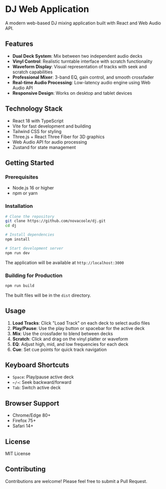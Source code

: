 # DJ Web Application

A modern web-based DJ mixing application built with React and Web Audio API.

## Features

- **Dual Deck System**: Mix between two independent audio decks
- **Vinyl Control**: Realistic turntable interface with scratch functionality
- **Waveform Display**: Visual representation of tracks with seek and scratch capabilities
- **Professional Mixer**: 3-band EQ, gain control, and smooth crossfader
- **Real-time Audio Processing**: Low-latency audio engine using Web Audio API
- **Responsive Design**: Works on desktop and tablet devices

## Technology Stack

- React 18 with TypeScript
- Vite for fast development and building
- Tailwind CSS for styling
- Three.js + React Three Fiber for 3D graphics
- Web Audio API for audio processing
- Zustand for state management

## Getting Started

### Prerequisites

- Node.js 16 or higher
- npm or yarn

### Installation

```bash
# Clone the repository
git clone https://github.com/novacoole/dj.git
cd dj

# Install dependencies
npm install

# Start development server
npm run dev
```

The application will be available at `http://localhost:3000`

### Building for Production

```bash
npm run build
```

The built files will be in the `dist` directory.

## Usage

1. **Load Tracks**: Click "Load Track" on each deck to select audio files
2. **Play/Pause**: Use the play button or spacebar for the active deck
3. **Mix**: Use the crossfader to blend between decks
4. **Scratch**: Click and drag on the vinyl platter or waveform
5. **EQ**: Adjust high, mid, and low frequencies for each deck
6. **Cue**: Set cue points for quick track navigation

## Keyboard Shortcuts

- `Space`: Play/pause active deck
- `←/→`: Seek backward/forward
- `Tab`: Switch active deck

## Browser Support

- Chrome/Edge 80+
- Firefox 75+
- Safari 14+

## License

MIT License

## Contributing

Contributions are welcome! Please feel free to submit a Pull Request.